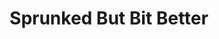 ---
slug: sprunked-but-bit-better-2424
title: Sprunked But Bit Better
description: "Sprunked But Bit Better is an exciting online game. Play for free directly in your browser!"
icon: /images/popular_mods/Sprunked But Bit Better.png
url: https://wowtbc.net/sprunkin/sprunked-but-bit-better/index.html
previewImage: /images/popular_mods/Sprunked But Bit Better.png
type: popular mods

# SEO配置
seo:
  title: "Sprunked But Bit Better - Play Free Online Game | Fun Browser Games"
  description: "Sprunked But Bit Better - Play this fun online game for free in your browser. No download required!"
  ogImage: "/images/popular_mods/Sprunked But Bit Better.png"
  keywords: "sprunked-but-bit-better-2424, online game, browser game, free game, popular mods game, play online"

videoUrls:
  - https://www.youtube.com/embed/example1
  - https://www.youtube.com/embed/example2

whyPlay:
  title: "Why Play Sprunked But Bit Better?"
  items:
    - "Immersive Gameplay: Sprunked But Bit Better offers an engaging and immersive gaming experience that will keep you entertained for hours"
    - "Challenging Levels: Test your skills with increasingly difficult challenges and obstacles"
    - "Beautiful Graphics: Enjoy stunning visuals and smooth animations that bring the game world to life"
    - "Regular Updates: New content and features are added regularly to keep the game fresh and exciting"
    - "Free to Play: Experience all the fun without spending a penny"
    - "Community Features: Connect with other players, share strategies, and compete for high scores"
    - "Cross-Platform: Play on any device with a web browser, no downloads required"

features:
  title: "Key Features of Sprunked But Bit Better"
  image: "/images/popular_mods/Sprunked But Bit Better.png"
  items:
    - "Intuitive Controls: Easy to learn controls make Sprunked But Bit Better accessible for players of all skill levels"
    - "Multiple Game Modes: Enjoy various gameplay options that provide different challenges and experiences"
    - "Character Customization: Personalize your gaming experience with unique characters and items"
    - "Achievement System: Complete special tasks to earn rewards and recognition"
    - "Leaderboards: Compete with players worldwide and see who can achieve the highest scores"

characteristics:
  title: "Game Characteristics"
  image: "/images/popular_mods/Sprunked But Bit Better.png"
  items:
    - "Genre: Popular mods game with elements of strategy and skill"
    - "Difficulty: Suitable for both casual gamers and those seeking a challenge"
    - "Play Time: Quick sessions or extended gameplay, depending on your preference"
    - "Art Style: Vibrant and engaging visuals that enhance the gaming experience"
    - "Sound Design: Immersive audio that complements the gameplay perfectly"

info: "Sprunked But Bit Better is an exciting online game that offers players a unique and engaging gaming experience. With its intuitive controls, stunning visuals, and challenging gameplay, Sprunked But Bit Better provides hours of entertainment for players of all ages and skill levels. Whether you're looking for a quick gaming session during a break or an extended play session, Sprunked But Bit Better delivers an immersive experience that will keep you coming back for more. The game features multiple levels of increasing difficulty, ensuring that players are constantly challenged as they progress. With regular updates adding new content and features, Sprunked But Bit Better remains fresh and exciting, providing endless entertainment options for its growing community of players."

howToPlayIntro: "Welcome to Sprunked But Bit Better! This guide will walk you through the basics and help you master the game. Whether you're a beginner or looking to improve your skills, these tips and instructions will enhance your gaming experience."

howToPlaySteps:
  - title: "Getting Started"
    description: "Begin your Sprunked But Bit Better adventure by familiarizing yourself with the controls. Use your keyboard or mouse to navigate through the game interface. The tutorial will guide you through the basic mechanics and help you understand the objectives."
  - title: "Understanding the Objectives"
    description: "In Sprunked But Bit Better, your main goal is to progress through levels by completing specific objectives. Each level presents unique challenges that require different strategies and approaches."
  - title: "Mastering the Controls"
    description: "Practice using the controls to improve your precision and reaction time. Sprunked But Bit Better requires quick reflexes and strategic thinking to overcome obstacles and defeat opponents."
  - title: "Utilizing Power-ups"
    description: "Collect power-ups throughout the game to enhance your abilities and overcome difficult challenges. Each power-up offers unique advantages that can be crucial for success."
  - title: "Developing Strategies"
    description: "As you progress in Sprunked But Bit Better, develop effective strategies for different scenarios. Analyze patterns, anticipate challenges, and adapt your approach to maximize your performance."

faq:
  title: "Frequently Asked Questions about Sprunked But Bit Better"
  items:
    - question: "Is Sprunked But Bit Better free to play?"
      answer: "Yes, Sprunked But Bit Better is completely free to play directly in your web browser. No downloads or purchases are required to enjoy the full game experience."
    - question: "Can I play Sprunked But Bit Better on mobile devices?"
      answer: "Yes, Sprunked But Bit Better is optimized for both desktop and mobile play. You can enjoy the game on any device with a web browser and internet connection."
    - question: "Are there any in-game purchases?"
      answer: "While Sprunked But Bit Better is free to play, there may be optional in-game purchases available for cosmetic items or additional features that don't affect core gameplay."
    - question: "How often is Sprunked But Bit Better updated?"
      answer: "The developers regularly update Sprunked But Bit Better with new content, features, and improvements based on player feedback and game performance."
    - question: "Can I play Sprunked But Bit Better offline?"
      answer: "Currently, Sprunked But Bit Better requires an internet connection to play as it's a browser-based online game."
    - question: "Is Sprunked But Bit Better suitable for children?"
      answer: "Yes, Sprunked But Bit Better is designed to be family-friendly and suitable for players of all ages."
    - question: "How do I report bugs or issues?"
      answer: "If you encounter any problems while playing Sprunked But Bit Better, you can report them through the game's support page or contact the developers directly through their website."
    - question: "Still Have Questions?"
      answer: "If you have additional questions about Sprunked But Bit Better that aren't covered in this FAQ, please visit our support center or contact our customer service team for assistance."
---